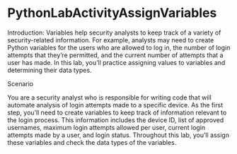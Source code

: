 # PythonLabActivityAssignVariables

Introduction:
Variables help security analysts to keep track of a variety of security-related information. For
example, analysts may need to create Python variables for the users who are allowed to log in, the
number of login attempts that they’re permitted, and the current number of attempts that a user
has made.
In this lab, you’ll practice assigning values to variables and determining their data types.

Scenario

You are a security analyst who is responsible for writing code that will automate analysis of login
attempts made to a specific device. As the first step, you’ll need to create variables to keep track of
information relevant to the login process. This information includes the device ID, list of approved
usernames, maximum login attempts allowed per user, current login attempts made by a user, and
login status.
Throughout this lab, you’ll assign these variables and check the data types of the variables.
